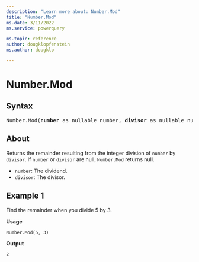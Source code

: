 ```yaml
---
description: "Learn more about: Number.Mod"
title: "Number.Mod"
ms.date: 3/11/2022
ms.service: powerquery

ms.topic: reference
author: dougklopfenstein
ms.author: dougklo

---
```

# Number.Mod

## Syntax

<pre>
Number.Mod(<b>number</b> as nullable number, <b>divisor</b> as nullable number, optional <b>precision</b> as nullable number) as nullable number
</pre>
  
## About

Returns the remainder resulting from the integer division of `number` by `divisor`. If `number` or `divisor` are null, `Number.Mod` returns null.

* `number`: The dividend.
* `divisor`: The divisor.

## Example 1

Find the remainder when you divide 5 by 3.

**Usage**

```powerquery-m
Number.Mod(5, 3)
```

**Output**

`2`
